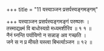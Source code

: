 +++
title = "11 यस्याञ्जन प्रसर्पस्यङ्गमङ्गम्"

+++
यस्याञ्जन प्रसर्पस्यङ्गमङ्गं परुष्परुः ।  
तस्माद्यक्ष्मं वि बाधोस्यग्रो मध्यमशीरिव ॥ १ १ ॥  
नैनं घ्नन्ति पर्यायिणो न सन्नाङ् अव गच्छति ।  
जने स न प्र मीयते यस्त्वा बिभर्त्याञ्जन ॥ १२ ॥